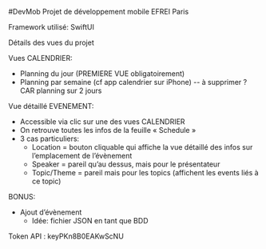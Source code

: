 #DevMob
Projet de développement mobile EFREI Paris

Framework utilisé: SwiftUI

Détails des vues du projet

Vues CALENDRIER:
- Planning du jour (PREMIERE VUE obligatoirement)
- Planning par semaine (cf app calendrier sur iPhone) -- à supprimer ? CAR planning sur 2 jours

Vue détaillé EVENEMENT:
- Accessible via clic sur une des vues CALENDRIER
- On retrouve toutes les infos de la feuille « Schedule »
- 3 cas particuliers:
    - Location = bouton cliquable qui affiche la vue détaillé des infos sur l’emplacement de l’évènement
    - Speaker = pareil qu’au dessus, mais pour le présentateur
    - Topic/Theme = pareil mais pour les topics (affichent les events liés à ce topic)

BONUS:
- Ajout d’évènement
    - Idée: fichier JSON en tant que BDD

Token API : keyPKn8B0EAKwScNU
